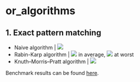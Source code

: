 # or_algorithms

## 1. Exact pattern matching

* Naive algorithm 
| <img src="https://render.githubusercontent.com/render/math?math=\Theta(m\cdot n)">
* Rabin-Karp algorithm 
| <img src="https://render.githubusercontent.com/render/math?math=\Theta(n)">  in average,
  <img src="https://render.githubusercontent.com/render/math?math=O(m\cdot n)">  at worst
* Knuth–Morris–Pratt algorithm
  | <img src="https://render.githubusercontent.com/render/math?math=\Theta(n)">

Benchmark results can be found [here](lab1/README.md).
